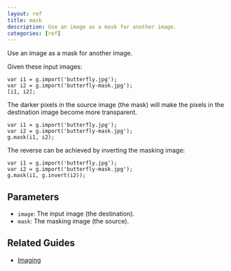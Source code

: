 ```yaml
---
layout: ref
title: mask
description: Use an image as a mask for another image.
categories: [ref]
---
```

Use an image as a mask for another image.

Given these input images:

    var i1 = g.import('butterfly.jpg');
    var i2 = g.import('butterfly-mask.jpg');
    [i1, i2];

The darker pixels in the source image (the mask) will make the pixels in the destination image become more transparent.

    var i1 = g.import('butterfly.jpg');
    var i2 = g.import('butterfly-mask.jpg');
    g.mask(i1, i2);

The reverse can be achieved by inverting the masking image:

    var i1 = g.import('butterfly.jpg');
    var i2 = g.import('butterfly-mask.jpg');
    g.mask(i1, g.invert(i2));

## Parameters
- `image`: The input image (the destination).
- `mask`: The masking image (the source).

## Related Guides
- [Imaging](/guide/image.html)
